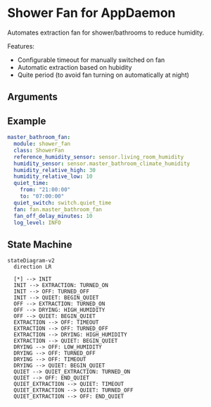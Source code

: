 # Shower Fan for AppDaemon

Automates extraction fan for shower/bathrooms to reduce humidity. 

Features:

- Configurable timeout for manually switched on fan
- Automatic extraction based on hubidity
- Quite period (to avoid fan turning on automatically at night)

## Arguments



## Example

```yaml
master_bathroom_fan:
  module: shower_fan
  class: ShowerFan
  reference_humidity_sensor: sensor.living_room_humidity
  humidity_sensor: sensor.master_bathroom_climate_humidity
  humidity_relative_high: 30
  humidity_relative_low: 10
  quiet_time:
    from: "21:00:00"
    to: "07:00:00"
  quiet_switch: switch.quiet_time
  fan: fan.master_bathroom_fan
  fan_off_delay_minutes: 10
  log_level: INFO
```

## State Machine

```mermaid
stateDiagram-v2
  direction LR
  
  [*] --> INIT
  INIT --> EXTRACTION: TURNED_ON
  INIT --> OFF: TURNED_OFF
  INIT --> QUIET: BEGIN_QUIET
  OFF --> EXTRACTION: TURNED_ON
  OFF --> DRYING: HIGH_HUMIDITY
  OFF --> QUIET: BEGIN_QUIET
  EXTRACTION --> OFF: TIMEOUT
  EXTRACTION --> OFF: TURNED_OFF
  EXTRACTION --> DRYING: HIGH_HUMIDITY
  EXTRACTION --> QUIET: BEGIN_QUIET
  DRYING --> OFF: LOW_HUMIDITY
  DRYING --> OFF: TURNED_OFF
  DRYING --> OFF: TIMEOUT
  DRYING --> QUIET: BEGIN_QUIET
  QUIET --> QUIET_EXTRACTION: TURNED_ON
  QUIET --> OFF: END_QUIET
  QUIET_EXTRACTION --> QUIET: TIMEOUT
  QUIET_EXTRACTION --> QUIET: TURNED_OFF
  QUIET_EXTRACTION --> OFF: END_QUIET
```